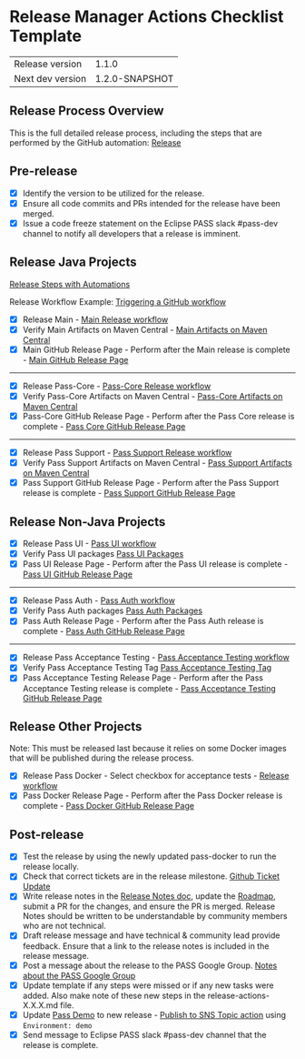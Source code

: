 # Release Manager Actions Checklist Template

|  |  |
| --- | --- |
| Release version | 1.1.0 |
| Next dev version | 1.2.0-SNAPSHOT |

## Release Process Overview
This is the full detailed release process, including the steps that are performed by the GitHub automation: [Release](../dev/release.md)

## Pre-release

- [x] Identify the version to be utilized for the release.
- [x] Ensure all code commits and PRs intended for the release have been merged.
- [x] Issue a code freeze statement on the Eclipse PASS slack #pass-dev channel to notify all developers that a release is imminent.

## Release Java Projects
[Release Steps with Automations](../dev/release-steps-with-automations.md)

Release Workflow Example: [Triggering a GitHub workflow](../dev/release-steps-with-automations.md#triggering-a-gitHub-workflow)

- [x] Release Main - [Main Release workflow](https://github.com/eclipse-pass/main/actions/workflows/release.yml)
- [x] Verify Main Artifacts on Maven Central - [Main Artifacts on Maven Central](https://central.sonatype.com/artifact/org.eclipse.pass/eclipse-pass-parent)
- [x] Main GitHub Release Page - Perform after the Main release is complete - [Main GitHub Release Page](https://github.com/eclipse-pass/main/releases)

 ---

- [x] Release Pass-Core - [Pass-Core Release workflow](https://github.com/eclipse-pass/pass-core/actions/workflows/release.yml)
- [x] Verify Pass-Core Artifacts on Maven Central - [Pass-Core Artifacts on Maven Central](https://central.sonatype.com/artifact/org.eclipse.pass/pass-core)
- [x] Pass-Core GitHub Release Page - Perform after the Pass Core release is complete - [Pass Core GitHub Release Page](https://github.com/eclipse-pass/pass-core/releases)

 ---
 
- [x] Release Pass Support - [Pass Support Release workflow](https://github.com/eclipse-pass/pass-support/actions/workflows/release.yml)
- [x] Verify Pass Support Artifacts on Maven Central - [Pass Support Artifacts on Maven Central](https://central.sonatype.com/artifact/org.eclipse.pass/pass-support)
- [x] Pass Support GitHub Release Page - Perform after the Pass Support release is complete - [Pass Support GitHub Release Page](https://github.com/eclipse-pass/pass-support/releases)

## Release Non-Java Projects

- [x] Release Pass UI - [Pass UI workflow](https://github.com/eclipse-pass/pass-ui/actions/workflows/release.yml)
- [x] Verify Pass UI packages [Pass UI Packages](https://github.com/eclipse-pass/pass-ui/pkgs/container/pass-ui)
- [x] Pass UI Release Page - Perform after the Pass UI release is complete - [Pass UI GitHub Release Page](https://github.com/eclipse-pass/pass-ui/releases)

 ---
 
- [x] Release Pass Auth - [Pass Auth workflow](https://github.com/eclipse-pass/pass-auth/actions/workflows/release.yml)
- [x] Verify Pass Auth packages [Pass Auth Packages](https://github.com/eclipse-pass/pass-auth/pkgs/container/pass-auth)
- [x] Pass Auth Release Page - Perform after the Pass Auth release is complete - [Pass Auth GitHub Release Page](https://github.com/eclipse-pass/pass-auth/releases)

 ---
 
- [x] Release Pass Acceptance Testing - [Pass Acceptance Testing workflow](https://github.com/eclipse-pass/pass-acceptance-testing/actions/workflows/release.yml)
- [x] Verify Pass Acceptance Testing Tag [Pass Acceptance Testing Tag](https://github.com/eclipse-pass/pass-acceptance-testing/tags)
- [x] Pass Acceptance Testing Release Page - Perform after the Pass Acceptance Testing release is complete - [Pass Acceptance Testing GitHub Release Page](https://github.com/eclipse-pass/pass-acceptance-testing/releases)

## Release Other Projects
Note: This must be released last because it relies on some Docker images that will be published during the release process.

- [x] Release Pass Docker - Select checkbox for acceptance tests - [Release workflow](https://github.com/eclipse-pass/pass-docker/actions/workflows/release.yml)
- [x] Pass Docker Release Page - Perform after the Pass Docker release is complete - [Pass Docker GitHub Release Page](https://github.com/eclipse-pass/pass-docker/releases)

## Post-release

- [x] Test the release by using the newly updated pass-docker to run the release locally.
- [x] Check that correct tickets are in the release milestone. [Github Ticket Update](../dev/release.md#update-release-notes)
- [x] Write release notes in the [Release Notes doc](../release-notes.md), update the [Roadmap](../roadmap.md), submit a PR for the changes, and ensure the PR is merged. Release Notes should be written to be understandable by community members who are not technical.
- [x] Draft release message and have technical & community lead provide feedback. Ensure that a link to the release notes is included in the release message.
- [x] Post a message about the release to the PASS Google Group.  [Notes about the PASS Google Group](../dev/release.md#process)
- [x] Update template if any steps were missed or if any new tasks were added. Also make note of these new steps in the release-actions-X.X.X.md file.
- [x] Update [Pass Demo](https://demo.eclipse-pass.org) to new release - [Publish to SNS Topic action](https://github.com/eclipse-pass/main/actions/workflows/deployToAWS.yml) using `Environment: demo`
- [x] Send message to Eclipse PASS slack #pass-dev channel that the release is complete.